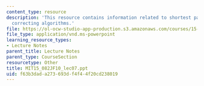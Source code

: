 ```yaml
---
content_type: resource
description: 'This resource contains information related to shortest paths: label
  correcting algorithms.'
file: https://ol-ocw-studio-app-production.s3.amazonaws.com/courses/15-082j-network-optimization-fall-2010/f63b3dada273693df4f44f20cd238019_MIT15_082JF10_lec07.ppt
file_type: application/vnd.ms-powerpoint
learning_resource_types:
- Lecture Notes
parent_title: Lecture Notes
parent_type: CourseSection
resourcetype: Other
title: MIT15_082JF10_lec07.ppt
uid: f63b3dad-a273-693d-f4f4-4f20cd238019
---
```

